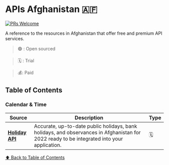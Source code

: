# APIs Afghanistan 🇦🇫

[![PRs Welcome](https://img.shields.io/badge/PRs-welcome-brightgreen.svg?style=flat-square)](https://makeapullrequest.com)

A reference to the resources in Afghanistan that offer free and premium API services.

> 🟢 : Open sourced

> 🗓 : Trial

> 💰: Paid

## Table of Contents

<!-- - [Weather](#weather) -->
<!-- - [Banks & Online payments](#banks-and-online-payments) -->
<!-- - [Advertising](#advertising) -->
<!-- - [Calendar & Time](#calender-and-time) -->
<!-- - [Financial](#financial) -->
<!-- - [News](#news) -->
<!-- - [Networks](#networks) -->

<!-- ### Template
| Source | Description | Type |
| ------ | ----------- | ---- |
| [**Title**](https://xyz.com) | Description goes here | **N/A** |

[⬆ Back to Table of Contents](#table-of-contents) -->

### Calendar & Time
| Source | Description | Type |
| ------ | ----------- | ---- |
| [**Holiday API**](https://holidayapi.com/countries/af/)| Accurate, up-to-date public holidays, bank holidays, and observances in Afghanistan for 2022 ready to be integrated into your application. | 🗓 |

[⬆ Back to Table of Contents](#table-of-contents)